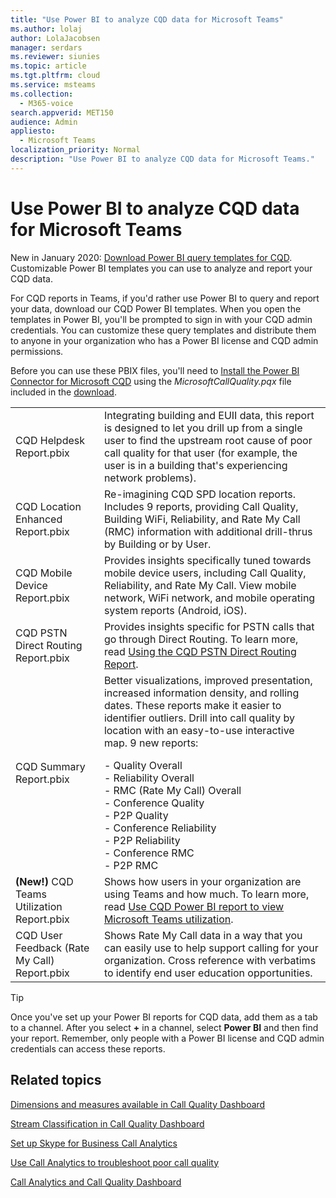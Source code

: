 ```yaml
---
title: "Use Power BI to analyze CQD data for Microsoft Teams"
ms.author: lolaj
author: LolaJacobsen
manager: serdars
ms.reviewer: siunies
ms.topic: article
ms.tgt.pltfrm: cloud
ms.service: msteams
ms.collection: 
  - M365-voice
search.appverid: MET150
audience: Admin
appliesto: 
  - Microsoft Teams
localization_priority: Normal
description: "Use Power BI to analyze CQD data for Microsoft Teams."
---
```



# Use Power BI to analyze CQD data for Microsoft Teams

New in January 2020: [Download Power BI query templates for CQD](https://github.com/MicrosoftDocs/OfficeDocs-SkypeForBusiness/blob/live/Teams/downloads/CQD-Power-BI-query-templates.zip?raw=true). Customizable Power BI templates you can use to analyze and report your CQD data.

For CQD reports in Teams, if you'd rather use Power BI to query and report your data, download our CQD Power BI templates. When you open the templates in Power BI, you'll be prompted to sign in with your CQD admin credentials. You can customize these query templates and distribute them to anyone in your organization who has a Power BI license and CQD admin permissions.

Before you can use these PBIX files, you'll need to [Install the Power BI Connector for Microsoft CQD](CQD-Power-BI-connector.md) using the *MicrosoftCallQuality.pqx* file included in the [download](https://github.com/MicrosoftDocs/OfficeDocs-SkypeForBusiness/blob/live/Teams/downloads/CQD-Power-BI-query-templates.zip?raw=true). 


|  |  |
|---------|---------|
|CQD Helpdesk Report.pbix     |Integrating building and EUII data, this report is designed to let you drill up from a single user to find the upstream root cause of poor call quality for that user (for example, the user is in a building that's experiencing network problems).         |
|CQD Location Enhanced Report.pbix     | Re-imagining CQD SPD location reports. Includes 9 reports, providing Call Quality, Building WiFi, Reliability, and Rate My Call (RMC) information with additional drill-thrus by Building or by User.        |
|CQD Mobile Device Report.pbix     | Provides insights specifically tuned towards mobile device users, including Call Quality, Reliability, and Rate My Call. View mobile network, WiFi network, and mobile operating system reports (Android, iOS).        |
|CQD PSTN Direct Routing Report.pbix     |Provides insights specific for PSTN calls that go through Direct Routing. To learn more, read [Using the CQD PSTN Direct Routing Report](CQD-PSTN-report.md).         |
|CQD Summary Report.pbix     |Better visualizations, improved presentation, increased information density, and rolling dates. These reports make it easier to identifier outliers. Drill into call quality by location with an easy-to-use interactive map. 9 new reports:</p>- Quality Overall<br>- Reliability Overall<br>- RMC (Rate My Call) Overall<br>- Conference Quality<br>- P2P Quality<br>- Conference Reliability<br>- P2P Reliability<br>- Conference RMC<br>- P2P RMC         |
|<strong>(New!)</strong> CQD Teams Utilization Report.pbix     | Shows how users in your organization are using Teams and how much. To learn more, read [Use CQD Power BI report to view Microsoft Teams utilization](CQD-teams-utilization-report.md).        |
|CQD User Feedback (Rate My Call) Report.pbix     | Shows Rate My Call data in a way that you can easily use to help support calling for your organization. Cross reference with verbatims to identify end user education opportunities.        |

> [!TIP]
> Once you've set up your Power BI reports for CQD data, add them as a tab to a channel. After you select **+** in a channel, select **Power BI** and then find your report. Remember, only people with a Power BI license and CQD admin credentials can access these reports.


## Related topics

[Dimensions and measures available in Call Quality Dashboard](dimensions-and-measures-available-in-call-quality-dashboard.md)

[Stream Classification in Call Quality Dashboard](stream-classification-in-call-quality-dashboard.md)

[Set up Skype for Business Call Analytics](set-up-call-analytics.md)

[Use Call Analytics to troubleshoot poor call quality](use-call-analytics-to-troubleshoot-poor-call-quality.md)

[Call Analytics and Call Quality Dashboard](difference-between-call-analytics-and-call-quality-dashboard.md)
 
